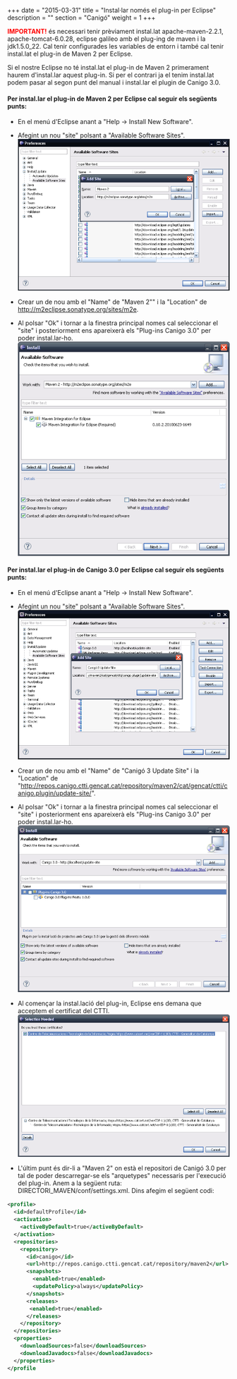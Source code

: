 +++
date        = "2015-03-31"
title       = "Instal·lar només el plug-in per Eclipse"
description = ""
section     = "Canigó"
weight      = 1
+++

<b><font color=red>IMPORTANT!</FONT></b>  és necessari tenir prèviament instal.lat apache-maven-2.2.1, apache-tomcat-6.0.28, eclipse galileo amb el plug-ing de maven i la jdk1.5.0_22. Cal tenir configurades les variables de entorn i també cal tenir instal.lat el plug-in de Maven 2 per Eclipse.

Si el nostre Eclipse no té instal.lat el plug-in de Maven 2 primerament haurem d'instal.lar aquest plug-in. Si per el contrari ja el tenim instal.lat podem pasar al segon punt del manual i instal.lar el plugin de Canigo 3.0.

#### Per instal.lar el plug-in de Maven 2 per Eclipse cal seguir els següents punts:

- En el menú d'Eclipse anant a "Help -> Install New Software".
 
- Afegint un nou "site" polsant a "Available Software Sites".
![addNewSiteMaven2](/images/canigo-guia-inici/instalar-plugin/addNewSiteMaven2.PNG)

- Crear un de nou amb el "Name" de "Maven 2"" i la "Location" de <a href="http://m2eclipse.sonatype.org/sites/m2e">http://m2eclipse.sonatype.org/sites/m2e</a>.
 
- Al polsar "Ok" i tornar a la finestra principal nomes cal seleccionar el "site" i posteriorment ens apareixerà els "Plug-ins Canigo 3.0" per poder instal.lar-ho.<br>
![addMaven2Plugin](/images/canigo-guia-inici/instalar-plugin/addMaven2Plugin.PNG)

#### Per instal.lar el plug-in de Canigo 3.0 per Eclipse cal seguir els següents punts:

- En el menú d'Eclipse anant a "Help -> Install New Software".
 
- Afegint un nou "site" polsant a "Available Software Sites".
![addNewSite](/images/canigo-guia-inici/instalar-plugin/addNewSite.PNG)

- Crear un de nou amb el "Name" de "Canigó 3 Update Site" i la "Location" de "http://repos.canigo.ctti.gencat.cat/repository/maven2/cat/gencat/ctti/canigo.plugin/update-site/".
 
- Al polsar "Ok" i tornar a la finestra principal nomes cal seleccionar el "site" i posteriorment ens apareixerà els "Plug-ins Canigo 3.0" per poder instal.lar-ho.<br>
![addCanigoPlugin](/images/canigo-guia-inici/instalar-plugin/addCanigoPlugin.PNG)

- Al començar la instal.lació del plug-in, Eclipse ens demana que acceptem el certificat del CTTI.
![certificat](/images/canigo-guia-inici/instalar-plugin/certificat.PNG)

- L'últim punt és dir-li a "Maven 2" on està el repositori de Canigó 3.0 per tal de poder descarregar-se els "arquetypes" necessaris per l'execució del plug-in.
Anem a la següent ruta: DIRECTORI_MAVEN/conf/settings.xml. Dins afegim el següent codi:

```xml
<profile>
  <id>defaultProfile</id>
  <activation>
    <activeByDefault>true</activeByDefault>
  </activation>
  <repositories>
    <repository>
      <id>canigo</id>
      <url>http://repos.canigo.ctti.gencat.cat/repository/maven2</url>
      <snapshots>
        <enabled>true</enabled>
        <updatePolicy>always</updatePolicy>
      </snapshots>
      <releases>
       <enabled>true</enabled>
      </releases>
    </repository>
  </repositories>
  <properties>
    <downloadSources>false</downloadSources>
    <downloadJavadocs>false</downloadJavadocs>
  </properties>
</profile

```
